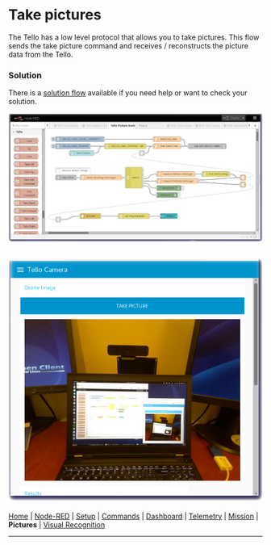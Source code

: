 # Take pictures

The Tello has a low level protocol that allows you to take pictures.  This flow sends the take picture command and receives / reconstructs the picture data from the Tello.

### Solution

There is a [solution flow](/flows/solutions/part7_solution.json) available if you need help or want to check your solution.

![Tello Pictures Dashboard Solution flow](/docs/screenshots/NodeRED-Tello-Pictures-Solution-flow.png?raw=true "Tello Pictures Dashboard Solution flow")

![Tello Pictures Dashboard Solution flow](/docs/screenshots/NodeRED-Tello-Pictures-Solution.png?raw=true "Tello Pictures Dashboard Solution")
---

[Home](/README.md) | [Node-RED](/docs/PART1.md) | [Setup](/docs/PART2.md) | [Commands](/docs/PART3.md) | [Dashboard](/docs/PART4.md) | [Telemetry](/docs/PART5.md) | [Mission](/docs/PART6.md) | **Pictures** | [Visual Recognition](/docs/PART8.md)

---
